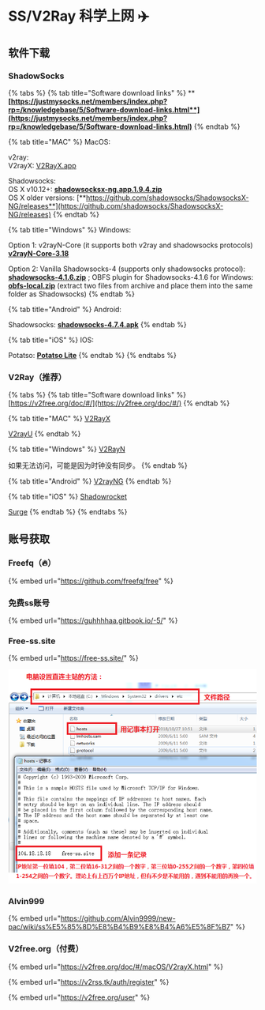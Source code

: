 # SS/V2Ray 科学上网 ✈️

## 软件下载

### ShadowSocks

{% tabs %}
{% tab title="Software download links" %}
****[**https://justmysocks.net/members/index.php?rp=/knowledgebase/5/Software-download-links.html**](https://justmysocks.net/members/index.php?rp=/knowledgebase/5/Software-download-links.html)****
{% endtab %}

{% tab title="MAC" %}
MacOS:

v2ray:\
V2rayX: [V2RayX.app](https://justmysocks.net/members/dist/V2RayX.app.zip)

Shadowsocks:\
OS X v10.12+: [**shadowsocksx-ng.app.1.9.4.zip**](https://justmysocks.net/members/dist/osx-shadowsocksx-ng.app.1.9.4.zip)\
OS X older versions: [**https://github.com/shadowsocks/ShadowsocksX-NG/releases**](https://github.com/shadowsocks/ShadowsocksX-NG/releases)
{% endtab %}

{% tab title="Windows" %}
Windows:

Option 1: v2rayN-Core (it supports both v2ray and shadowsocks protocols) [**v2rayN-Core-3.18**](https://justmysocks.net/members/dist/v2rayn-core-3.18.zip)

Option 2: Vanilla Shadowsocks-4 (supports only shadowsocks protocol): [**shadowsocks-4.1.6.zip**](https://justmysocks.net/members/dist/windows-shadowsocks-4.1.6.zip) ; OBFS plugin for Shadowsocks-4.1.6 for Windows: [**obfs-local.zip**](https://justmysocks.net/members/dist/obfs-local.zip) (extract two files from archive and place them into the same folder as Shadowsocks)
{% endtab %}

{% tab title="Android" %}
Android:

Shadowsocks: [**shadowsocks-4.7.4.apk**](https://justmysocks.net/members/dist/com.github.shadowsocks-4.7.4.apk)
{% endtab %}

{% tab title="iOS" %}
IOS:

Potatso: [**Potatso Lite**](https://apps.apple.com/us/app/potatso-lite/id1239860606)
{% endtab %}
{% endtabs %}

### V2Ray（推荐）

{% tabs %}
{% tab title="Software download links" %}
[https://v2free.org/doc/#/](https://v2free.org/doc/#/)
{% endtab %}

{% tab title="MAC" %}
[V2RayX](https://github.com/Cenmrev/V2RayX/releases)

[V2rayU](https://github.com/yanue/V2rayU/releases)
{% endtab %}

{% tab title="Windows" %}
[V2RayN](https://github.com/2dust/v2rayN/releases/download/4.20/v2rayN-Core.zip)

如果无法访问，可能是因为时钟没有同步。
{% endtab %}

{% tab title="Android" %}
[V2rayNG](https://github.com/2dust/v2rayNG/releases)
{% endtab %}

{% tab title="iOS" %}
[Shadowrocket](https://apps.apple.com/us/app/shadowrocket/id932747118)

[Surge](https://apps.apple.com/us/app/surge-4/id1442620678)
{% endtab %}
{% endtabs %}

## 账号获取

### Freefq（🔥）

{% embed url="https://github.com/freefq/free" %}

### 免费ss账号

{% embed url="https://guhhhhaa.gitbook.io/-5/" %}

### Free-ss.site

{% embed url="https://free-ss.site/" %}

![](../.gitbook/assets/direct_access.png)

### Alvin999

{% embed url="https://github.com/Alvin9999/new-pac/wiki/ss%E5%85%8D%E8%B4%B9%E8%B4%A6%E5%8F%B7" %}

### V2free.org（付费）

{% embed url="https://v2free.org/doc/#/macOS/V2rayX.html" %}

{% embed url="https://v2rss.tk/auth/register" %}

{% embed url="https://v2free.org/user" %}
